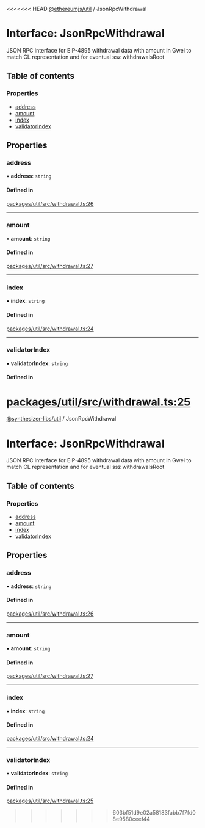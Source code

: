 <<<<<<< HEAD
[@ethereumjs/util](../README.md) / JsonRpcWithdrawal

# Interface: JsonRpcWithdrawal

JSON RPC interface for EIP-4895 withdrawal data with amount in Gwei to
match CL representation and for eventual ssz withdrawalsRoot

## Table of contents

### Properties

- [address](JsonRpcWithdrawal.md#address)
- [amount](JsonRpcWithdrawal.md#amount)
- [index](JsonRpcWithdrawal.md#index)
- [validatorIndex](JsonRpcWithdrawal.md#validatorindex)

## Properties

### address

• **address**: `string`

#### Defined in

[packages/util/src/withdrawal.ts:26](https://github.com/ethereumjs/ethereumjs-monorepo/blob/master/packages/util/src/withdrawal.ts#L26)

___

### amount

• **amount**: `string`

#### Defined in

[packages/util/src/withdrawal.ts:27](https://github.com/ethereumjs/ethereumjs-monorepo/blob/master/packages/util/src/withdrawal.ts#L27)

___

### index

• **index**: `string`

#### Defined in

[packages/util/src/withdrawal.ts:24](https://github.com/ethereumjs/ethereumjs-monorepo/blob/master/packages/util/src/withdrawal.ts#L24)

___

### validatorIndex

• **validatorIndex**: `string`

#### Defined in

[packages/util/src/withdrawal.ts:25](https://github.com/ethereumjs/ethereumjs-monorepo/blob/master/packages/util/src/withdrawal.ts#L25)
=======
[@synthesizer-libs/util](../README.md) / JsonRpcWithdrawal

# Interface: JsonRpcWithdrawal

JSON RPC interface for EIP-4895 withdrawal data with amount in Gwei to
match CL representation and for eventual ssz withdrawalsRoot

## Table of contents

### Properties

- [address](JsonRpcWithdrawal.md#address)
- [amount](JsonRpcWithdrawal.md#amount)
- [index](JsonRpcWithdrawal.md#index)
- [validatorIndex](JsonRpcWithdrawal.md#validatorindex)

## Properties

### address

• **address**: `string`

#### Defined in

[packages/util/src/withdrawal.ts:26](https://github.com/ethereumjs/ethereumjs-monorepo/blob/master/packages/util/src/withdrawal.ts#L26)

___

### amount

• **amount**: `string`

#### Defined in

[packages/util/src/withdrawal.ts:27](https://github.com/ethereumjs/ethereumjs-monorepo/blob/master/packages/util/src/withdrawal.ts#L27)

___

### index

• **index**: `string`

#### Defined in

[packages/util/src/withdrawal.ts:24](https://github.com/ethereumjs/ethereumjs-monorepo/blob/master/packages/util/src/withdrawal.ts#L24)

___

### validatorIndex

• **validatorIndex**: `string`

#### Defined in

[packages/util/src/withdrawal.ts:25](https://github.com/ethereumjs/ethereumjs-monorepo/blob/master/packages/util/src/withdrawal.ts#L25)
>>>>>>> 603bf51d9e02a58183fabb7f7fd08e9580ceef44
